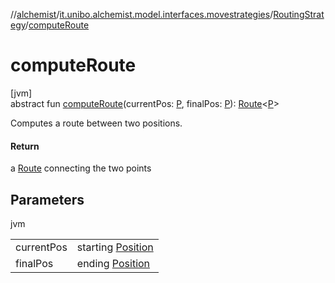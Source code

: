 //[alchemist](../../../index.md)/[it.unibo.alchemist.model.interfaces.movestrategies](../index.md)/[RoutingStrategy](index.md)/[computeRoute](compute-route.md)

# computeRoute

[jvm]\
abstract fun [computeRoute](compute-route.md)(currentPos: [P](../../it.unibo.alchemist.model.implementations.layers/-step-layer/index.md), finalPos: [P](../../it.unibo.alchemist.model.implementations.layers/-step-layer/index.md)): [Route](../../it.unibo.alchemist.model.interfaces/-route/index.md)<[P](../../it.unibo.alchemist.model.implementations.layers/-step-layer/index.md)>

Computes a route between two positions.

#### Return

a [Route](../../it.unibo.alchemist.model.interfaces/-route/index.md) connecting the two points

## Parameters

jvm

| | |
|---|---|
| currentPos | starting [Position](../../it.unibo.alchemist.model.interfaces/-position/index.md) |
| finalPos | ending [Position](../../it.unibo.alchemist.model.interfaces/-position/index.md) |
